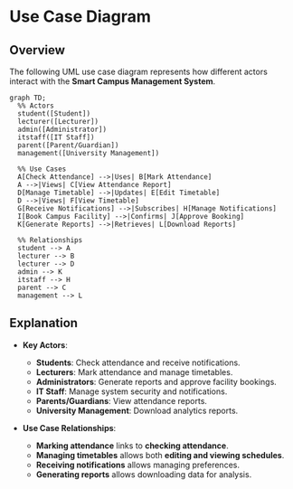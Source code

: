 # Use Case Diagram

## Overview
The following UML use case diagram represents how different actors interact with the **Smart Campus Management System**.

```mermaid
graph TD;
  %% Actors
  student([Student])
  lecturer([Lecturer])
  admin([Administrator])
  itstaff([IT Staff])
  parent([Parent/Guardian])
  management([University Management])

  %% Use Cases
  A[Check Attendance] -->|Uses| B[Mark Attendance]
  A -->|Views| C[View Attendance Report]
  D[Manage Timetable] -->|Updates| E[Edit Timetable]
  D -->|Views| F[View Timetable]
  G[Receive Notifications] -->|Subscribes| H[Manage Notifications]
  I[Book Campus Facility] -->|Confirms| J[Approve Booking]
  K[Generate Reports] -->|Retrieves| L[Download Reports]

  %% Relationships
  student --> A
  lecturer --> B
  lecturer --> D
  admin --> K
  itstaff --> H
  parent --> C
  management --> L
```

## Explanation
- **Key Actors**:
    - **Students**: Check attendance and receive notifications.
    - **Lecturers**: Mark attendance and manage timetables.
    - **Administrators**: Generate reports and approve facility bookings.
    - **IT Staff**: Manage system security and notifications.
    - **Parents/Guardians**: View attendance reports.
    - **University Management**: Download analytics reports.

- **Use Case Relationships**:
    - **Marking attendance** links to **checking attendance**.
    - **Managing timetables** allows both **editing and viewing schedules**.
    - **Receiving notifications** allows managing preferences.
    - **Generating reports** allows downloading data for analysis.


